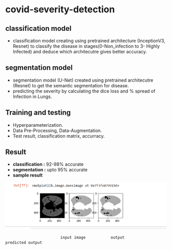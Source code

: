 # covid-severity-detection
## classification model
- classification model creating using pretrained architecture (InceptionV3, Resnet) to classify the disease in stages(0-Non_infection to 3- Highly Infected) and deduce which architecutre gives better accuracy.

## segmentation model
- segmentation model (U-Net) created using pretrained architecutre (Resnet) to get the semantic segmentation for disease.
- predicting the severity by calculating the dice loss and % spread of Infection in Lungs.

## Training and testing
- Hyperparameterization.
- Data Pre-Processing, Data-Augmentation.
- Test result, classification matrix, accurracy.

## Result
- **classification :** 92-98% accurate
- **segmentation :** upto 95% accurate
- **sample result**

![segmentation result](https://github.com/BrolyDBZ/covid-severity-detection/blob/main/covid%20severity%20detection/__pycache__/Screenshot%202022-04-10%20003803.png)

                            input image           output           predicted output

